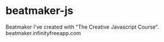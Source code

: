 # beatmaker-js
Beatmaker I've created with "The Creative Javascript Course". <br/>
beatmaker.infinityfreeapp.com

